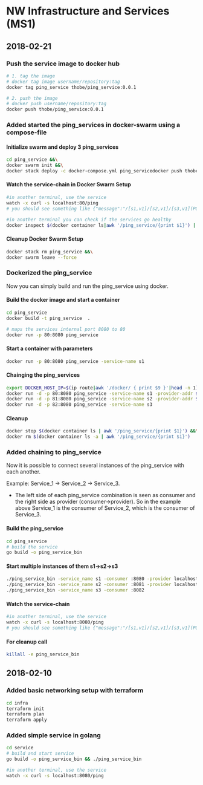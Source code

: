 # NW Infrastructure and Services (MS1)

## 2018-02-21

### Push the service image to docker hub

```bash
# 1. tag the image
# docker tag image username/repository:tag
docker tag ping_service thobe/ping_service:0.0.1

# 2. push the image
# docker push username/repository:tag
docker push thobe/ping_service:0.0.1
```

### Added started the ping_services in docker-swarm using a compose-file

#### Initialize swarm and deploy 3 ping_services

```bash
cd ping_service &&\
docker swarm init &&\
docker stack deploy -c docker-compose.yml ping_servicedocker push thobe/ping_service:0.0.1
```

#### Watch the service-chain in Docker Swarm Setup

```bash
#in another terminal, use the service
watch -x curl -s localhost:80/ping
# you should see something like {"message":"/[s1,v1]/[s2,v1]/[s3,v1](PONG)","name":"s1","version":"v1"}

#in another terminal you can check if the services go healthy
docker inspect $(docker container ls|awk '/ping_service/{print $1}') | grep Health\": -A 9
```

#### Cleanup Docker Swarm Setup

```bash
docker stack rm ping_service &&\
docker swarm leave --force
```

### Dockerized the ping_service

Now you can simply build and run the ping_service using docker.

#### Build the docker image and start a container

```bash
cd ping_service
docker build -t ping_service  .

# maps the services internal port 8080 to 80
docker run -p 80:8080 ping_service
```

#### Start a container with parameters

```bash
docker run -p 80:8080 ping_service -service-name s1
```

#### Chainging the ping_services

```bash
export DOCKER_HOST_IP=$(ip route|awk '/docker/ { print $9 }'|head -n 1) &&\
docker run -d -p 80:8080 ping_service -service-name s1 -provider-addr $DOCKER_HOST_IP:81 &&\
docker run -d -p 81:8080 ping_service -service-name s2 -provider-addr $DOCKER_HOST_IP:82 &&\
docker run -d -p 82:8080 ping_service -service-name s3
```

#### Cleanup

```bash
docker stop $(docker container ls | awk '/ping_service/{print $1}') &&\
docker rm $(docker container ls -a | awk '/ping_service/{print $1}')
```

### Added chaining to ping_service

Now it is possible to connect several instances of the ping_service with each another.

Example: Service_1 -> Service_2 -> Service_3.

* The left side of each ping_service combination is seen as consumer and the right side as provider (consumer->provider). So in the example above Service_1 is the consumer of Service_2, which is the consumer of Service_3.

#### Build the ping_service

```bash
cd ping_service
# build the service
go build -o ping_service_bin
```

#### Start multiple instances of them s1->s2->s3

```bash
./ping_service_bin -service_name s1 -consumer :8080 -provider localhost:8081 & \
./ping_service_bin -service_name s2 -consumer :8081 -provider localhost:8082 & \
./ping_service_bin -service_name s3 -consumer :8082
```

#### Watch the service-chain

```bash
#in another terminal, use the service
watch -x curl -s localhost:8080/ping
# you should see something like {"message":"/[s1,v1]/[s2,v1]/[s3,v1](PONG)","name":"s1","version":"v1"}
```

#### For cleanup call

```bash
killall -e ping_service_bin
```

## 2018-02-10

### Added basic networking setup with terraform

```bash
cd infra
terraform init
terraform plan
terraform apply
```

### Added simple service in golang

```bash
cd service
# build and start service
go build -o ping_service_bin && ./ping_service_bin

#in another terminal, use the service
watch -x curl -s localhost:8080/ping
```
